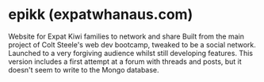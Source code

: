 # epikk (expatwhanaus.com)
Website for Expat Kiwi families to network and share
Built from the main project of Colt Steele's web dev bootcamp, tweaked to be a social network.
Launched to a very forgiving audience whilst still developing features.
This version includes a first attempt at a forum with threads and posts, but it doesn't seem to write to the Mongo database.
